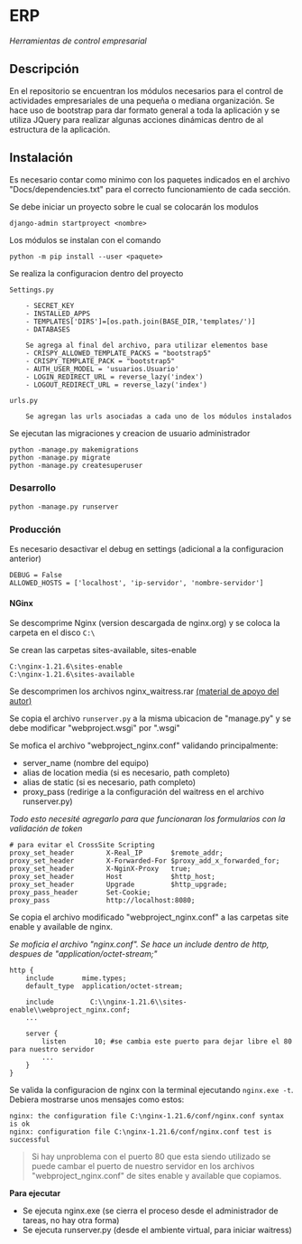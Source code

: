 # ERP
_Herramientas de control empresarial_

## Descripción

En el repositorio se encuentran los módulos necesarios para el control
de actividades empresariales de una pequeña o mediana organización.
Se hace uso de bootstrap para dar formato general a toda la aplicación 
y se utiliza JQuery para realizar algunas acciones dinámicas dentro 
de al estructura de la aplicación.

## Instalación

Es necesario contar como minimo con los paquetes indicados en el archivo
"Docs/dependencies.txt" para el correcto funcionamiento de cada sección.

Se debe iniciar un proyecto sobre le cual se colocarán los modulos

    django-admin startproyect <nombre>

Los módulos se instalan con el comando

    python -m pip install --user <paquete>

Se realiza la configuracion dentro del proyecto

    Settings.py
        
        - SECRET_KEY
        - INSTALLED_APPS
        - TEMPLATES['DIRS']=[os.path.join(BASE_DIR,'templates/')]
        - DATABASES

        Se agrega al final del archivo, para utilizar elementos base
        - CRISPY_ALLOWED_TEMPLATE_PACKS = "bootstrap5"
        - CRISPY_TEMPLATE_PACK = "bootstrap5"
        - AUTH_USER_MODEL = 'usuarios.Usuario'
        - LOGIN_REDIRECT_URL = reverse_lazy('index')
        - LOGOUT_REDIRECT_URL = reverse_lazy('index')

    urls.py

        Se agregan las urls asociadas a cada uno de los módulos instalados

Se ejecutan las migraciones y creacion de usuario administrador

    python -manage.py makemigrations
    python -manage.py migrate
    python -manage.py createsuperuser

### Desarrollo

    python -manage.py runserver

### Producción

Es necesario desactivar el debug en settings (adicional a la configuracion anterior)

    DEBUG = False
    ALLOWED_HOSTS = ['localhost', 'ip-servidor', 'nombre-servidor']

#### NGinx 

Se descomprime Nginx (version descargada de nginx.org) y se coloca la carpeta en el disco `C:\`

Se crean las carpetas sites-available, sites-enable

    C:\nginx-1.21.6\sites-enable
    C:\nginx-1.21.6\sites-available
    
Se descomprimen los archivos nginx_waitress.rar [(material de apoyo del autor)](https://github.com/Johnnyboycurtis/webproject)

Se copia el archivo `runserver.py` a la misma ubicacion de "manage.py" y se debe modificar "webproject.wsgi" por "<projecto>.wsgi"

Se mofica el archivo "webproject_nginx.conf" validando principalmente:
* server_name (nombre del equipo)
* alias de location media (si es necesario, path completo)
* alias de static (si es necesario, path completo)
* proxy_pass (redirige a la configuración del waitress en el archivo runserver.py)

*Todo esto necesité agregarlo para que funcionaran los formularios con la validación de token*

    # para evitar el CrossSite Scripting
    proxy_set_header        X-Real_IP       $remote_addr;
    proxy_set_header        X-Forwarded-For $proxy_add_x_forwarded_for;
    proxy_set_header        X-NginX-Proxy   true;
    proxy_set_header        Host            $http_host;
    proxy_set_header        Upgrade         $http_upgrade;
    proxy_pass_header       Set-Cookie;
    proxy_pass              http://localhost:8080;


Se copia el archivo modificado "webproject_nginx.conf" a las carpetas site enable y available de nginx.

*Se moficia el archivo "nginx.conf". Se hace un include dentro de http, despues de "application/octet-stream;"*

    http {
        include       mime.types;
        default_type  application/octet-stream;

        include         C:\\nginx-1.21.6\\sites-enable\\webproject_nginx.conf;
        ...

        server {
            listen       10; #se cambia este puerto para dejar libre el 80 para nuestro servidor
            ...
        }
    }

Se valida la configuracion de nginx con la terminal ejecutando `nginx.exe -t`. Debiera mostrarse unos mensajes como estos:

    nginx: the configuration file C:\nginx-1.21.6/conf/nginx.conf syntax is ok
    nginx: configuration file C:\nginx-1.21.6/conf/nginx.conf test is successful


> Si hay unproblema con el puerto 80 que esta siendo utilizado se puede cambar el puerto de nuestro servidor en los archivos "webproject_nginx.conf" de sites enable y available que copiamos.

**Para ejecutar**

* Se ejecuta nginx.exe (se cierra el proceso desde el administrador de tareas, no hay otra forma)
* Se ejecuta runserver.py (desde el ambiente virtual, para iniciar waitress)

